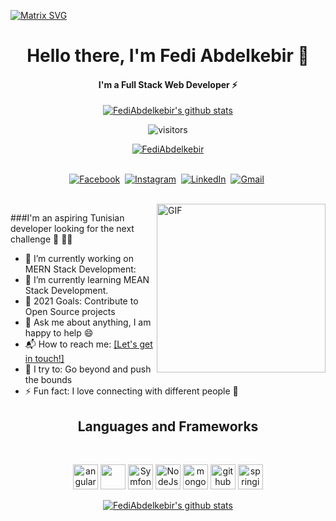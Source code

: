 
  [![Matrix SVG](https://data.whicdn.com/images/350989652/original.gif)](https://www.youtube.com/watch?v=SDkAGkd4NLc) 
<p>
  <h1 align="center"><b>Hello there, I'm Fedi Abdelkebir 👋</b></h1>
</p>
<h4 align="center"><b>I'm a Full Stack Web Developer ⚡</b></h4>
<p align="center">
  <a href="https://github.com/FediAbdelkebir">
    <img src="https://github-readme-stats.vercel.app/api?username=FediAbdelkebir&count_private=true&hide_border=true&show_icons=true&theme=radical" alt="FediAbdelkebir's github stats">
  </a>
</p>

<p align="center">
    <img align="center" alt="visitors" src="https://gpvc.arturio.dev/FediAbdelkebir" />
</p>

  <p align="center"> <a href="https://github.com/ryo-ma/github-profile-trophy">
  <img src="https://hacked-github-stat-trophies.vercel.app/?username=FediAbdelkebir&column=8&row=1&margin-w=15&margin-h=15&theme=radical" alt="FediAbdelkebir" /></a> </p>

<p align="center">
<br>
<a href="https://www.facebook.com/Fedi.Abdelkebir/"><img src="https://img.shields.io/badge/facebook-%231877F2.svg?&style=for-the-badge&logo=facebook&logoColor=white" alt="Facebook" /></a>&nbsp;
<a href="https://www.instagram.com/fediabdelkebire/"><img src="https://img.shields.io/badge/instagram-%23E4405F.svg?&style=for-the-badge&logo=instagram&logoColor=white" alt="Instagram" /></a>&nbsp;
<a href="https://www.linkedin.com/in/fedi-abdelkebir-497965160"><img src="https://img.shields.io/badge/linkedin-%230077B5.svg?&style=for-the-badge&logo=linkedin&logoColor=white" alt="LinkedIn" /></a>&nbsp;
<a href="mailto:abdelkebir.fedi@esprit.tn?subject=Hola%20Fedi"><img src="https://img.shields.io/badge/gmail-%23D14836.svg?&style=for-the-badge&logo=gmail&logoColor=white" alt="Gmail"/></a>&nbsp;
<!--<a href="https://kkvanonymous.github.io/"><img alt="Website" src="https://img.shields.io/website?style=for-the-badge&up_message=portfolio&url=https%3A%2F%2Fkkvanonymous.github.io%2F"></a>-->
</p>

<br>

<img align="right" height="270px" alt="GIF" src="https://i.pinimg.com/originals/e4/26/70/e426702edf874b181aced1e2fa5c6cde.gif" />

###I'm an aspiring Tunisian  developer looking for the next challenge  👋 👋😊

- 🔭 I’m currently working on MERN Stack Development:
- 🌱 I’m currently learning MEAN Stack Development.
- 🥅 2021 Goals: Contribute to Open Source projects
- 💬 Ask me about anything, I am happy to help :smile:
- 📬 How to reach me: <a href="https://www.linkedin.com/in/fedi-abdelkebir-497965160">[Let's get in touch!]</a>
- 🧗 I try to: Go beyond and push the bounds
- ⚡ Fun fact: I love connecting with different people :raised_hands:

<h2 align="center">Languages and Frameworks</h2>
<br>

<p align="center">
  <img src="https://seeklogo.com/images/A/angular-logo-CF8B6B5B10-seeklogo.com.png" alt="angular" width="40" height="40"/>
    <img src="https://www.vectorlogo.zone/logos/reactjs/reactjs-icon.svg" width="40" height="40"/> 
  <img src="https://seeklogo.com/images/S/symfony-logo-AA34C8FC16-seeklogo.com.png" alt="Symfony" width="40" height="40"/>
  <img src="https://www.logolynx.com/images/logolynx/c5/c509c38cb89bcf556b2051222663f398.png" alt="NodeJs" width="40" height="40"/>
  <img src="https://www.vectorlogo.zone/logos/mongodb/mongodb-icon.svg" alt="mongo" width="40" height="40"/>

  
  <img src="https://www.vectorlogo.zone/logos/github/github-tile.svg" alt="github" width="40" height="40"/> 
    <img src="https://www.vectorlogo.zone/logos/springio/springio-icon.svg" alt="springio" width="40" height="40"/> 

 </p>

<p align="center">
   <a href="https://github.com/FediAbdelkebir">
    <img src="https://github-readme-stats.vercel.app/api/top-langs/?username=FediAbdelkebir&layout=compact&hide_border=true&show_icons=true&count_private=true&theme=radical" alt="FediAbdelkebir's github stats">
  </a>
</p>


